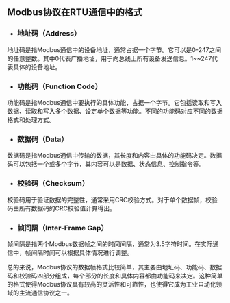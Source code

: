 ## Modbus协议在RTU通信中的格式

- ### 地址码（Address）

地址码是指Modbus通信中的设备地址，通常占据一个字节。它可以是0-247之间的任意整数。其中0代表广播地址，用于向总线上所有设备发送信息。1~~247代表具体的设备地址。

- ### 功能码（Function Code）

功能码是指Modbus通信中要执行的具体功能，占据一个字节。它包括读取和写入数据、读取和写入多个数据、设定单个数据等功能。不同的功能码对应不同的数据格式和处理方式。

- ### 数据码（Data）

数据码是指Modbus通信中传输的数据，其长度和内容由具体的功能码决定。数据码可以包括一个或多个字节，其内容可以是数据、状态信息、控制指令等。

- ### 校验码（Checksum）

校验码用于验证数据的完整性，通常采用CRC校验方式。对于单个数据帧，校验码由所有数据码的CRC校验值计算得出。

- ### 帧间隔（Inter-Frame Gap）

帧间隔是指两个Modbus数据帧之间的时间间隔，通常为3.5字符时间。在实际通信中，帧间隔时间可以根据具体情况进行调整。

总的来说，Modbus协议的数据帧格式比较简单，其主要由地址码、功能码、数据码和校验码四部分组成，每个部分的长度和具体内容都由功能码来决定。这种简单的格式使得Modbus协议具有较高的灵活性和可靠性，也使得它成为工业自动化领域的主流通信协议之一。